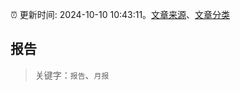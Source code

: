 :alarm_clock: 更新时间: 2024-10-10 10:43:11。[文章来源](/README.md)、[文章分类](/TAGS.md)

## 报告


> 关键字：`报告`、`月报`



